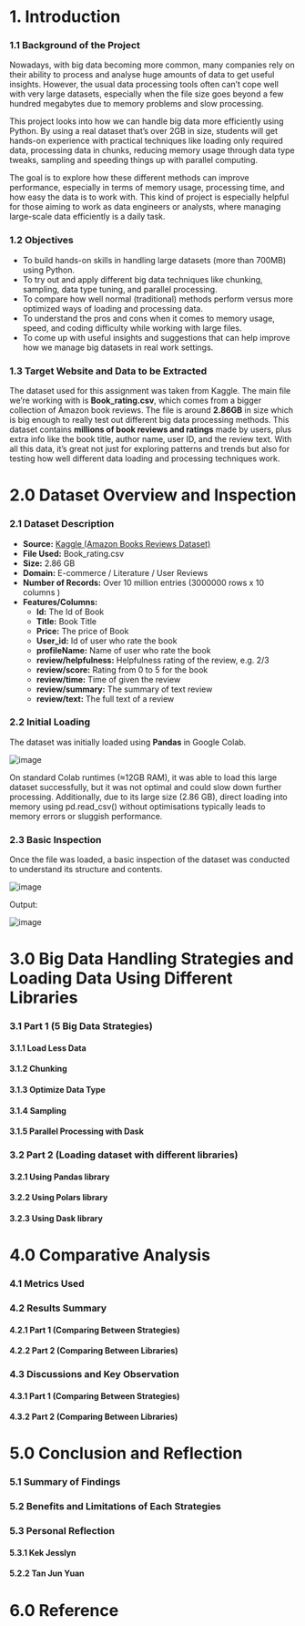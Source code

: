 # 1. Introduction
### 1.1 Background of the Project
Nowadays, with big data becoming more common, many companies rely on their ability to process and analyse huge amounts of data to get useful insights. However, the usual data processing tools often can’t cope well with very large datasets, especially when the file size goes beyond a few hundred megabytes due to memory problems and slow processing.

This project looks into how we can handle big data more efficiently using Python. By using a real dataset that’s over 2GB in size, students will get hands-on experience with practical techniques like loading only required data, processing data in chunks, reducing memory usage through data type tweaks, sampling and speeding things up with parallel computing.

The goal is to explore how these different methods can improve performance, especially in terms of memory usage, processing time, and how easy the data is to work with. This kind of project is especially helpful for those aiming to work as data engineers or analysts, where managing large-scale data efficiently is a daily task.

### 1.2 Objectives
- To build hands-on skills in handling large datasets (more than 700MB) using Python.
- To try out and apply different big data techniques like chunking, sampling, data type tuning, and parallel processing.
- To compare how well normal (traditional) methods perform versus more optimized ways of loading and processing data.
- To understand the pros and cons when it comes to memory usage, speed, and coding difficulty while working with large files.
- To come up with useful insights and suggestions that can help improve how we manage big datasets in real work settings.

### 1.3 Target Website and Data to be Extracted
The dataset used for this assignment was taken from Kaggle. The main file we’re working with is <b>Book_rating.csv</b>, which comes from a bigger collection of Amazon book reviews. The file is around <b>2.86GB</b> in size which is big enough to really test out different big data processing methods.
This dataset contains <b>millions of book reviews and ratings</b> made by users, plus extra info like the book title, author name, user ID, and the review text. With all this data, it’s great not just for exploring patterns and trends but also for testing how well different data loading and processing techniques work.

# 2.0 Dataset Overview and Inspection
### 2.1 Dataset Description
- **Source:** [Kaggle (Amazon Books Reviews Dataset)](https://www.kaggle.com/datasets/mohamedbakhet/amazon-books-reviews)
- **File Used:** Book_rating.csv
- **Size:** 2.86 GB
- **Domain:** E-commerce / Literature / User Reviews
- **Number of Records:** Over 10 million entries (3000000 rows x 10 columns )
- **Features/Columns:**
  - **Id:** The Id of Book
  - **Title:** Book Title
  - **Price:** The price of Book
  - **User_id:** Id of user who rate the book
  - **profileName:** Name of user who rate the book
  - **review/helpfulness:** Helpfulness rating of the review, e.g. 2/3
  - **review/score:** Rating from 0 to 5 for the book
  - **review/time:** Time of given the review
  - **review/summary:** The summary of text review
  - **review/text:** The full text of a review

### 2.2 Initial Loading
The dataset was initially loaded using **Pandas** in Google Colab.

![image](https://github.com/user-attachments/assets/519748cf-5ff7-4bed-ba7a-b054f35b85b6)

On standard Colab runtimes (≈12GB RAM), it was able to load this large dataset successfully, but it was not optimal and could slow down further processing. Additionally, due to its large size (2.86 GB), direct loading into memory using pd.read_csv() without optimisations typically leads to memory errors or sluggish performance.

### 2.3 Basic Inspection
Once the file was loaded, a basic inspection of the dataset was conducted to understand its structure and contents.

![image](https://github.com/user-attachments/assets/5271456e-474c-464a-8aa3-1b0fc4c6804f)

Output:

![image](https://github.com/user-attachments/assets/2a3a908c-e306-42b9-9f99-2e913a0c9021)


# 3.0 Big Data Handling Strategies and Loading Data Using Different Libraries
### 3.1 Part 1 (5 Big Data Strategies)

#### 3.1.1 Load Less Data

#### 3.1.2 Chunking

#### 3.1.3 Optimize Data Type

#### 3.1.4 Sampling

#### 3.1.5 Parallel Processing with Dask

### 3.2 Part 2 (Loading dataset with different libraries)

#### 3.2.1 Using Pandas library

#### 3.2.2 Using Polars library

#### 3.2.3 Using Dask library

# 4.0 Comparative Analysis
### 4.1 Metrics Used

### 4.2 Results Summary
#### 4.2.1 Part 1 (Comparing Between Strategies)

#### 4.2.2 Part 2 (Comparing Between Libraries)

### 4.3 Discussions and Key Observation
#### 4.3.1 Part 1 (Comparing Between Strategies)

#### 4.3.2 Part 2 (Comparing Between Libraries)

# 5.0 Conclusion and Reflection
### 5.1 Summary of Findings

### 5.2 Benefits and Limitations of Each Strategies

### 5.3 Personal Reflection
#### 5.3.1 Kek Jesslyn

#### 5.2.2 Tan Jun Yuan

# 6.0 Reference
